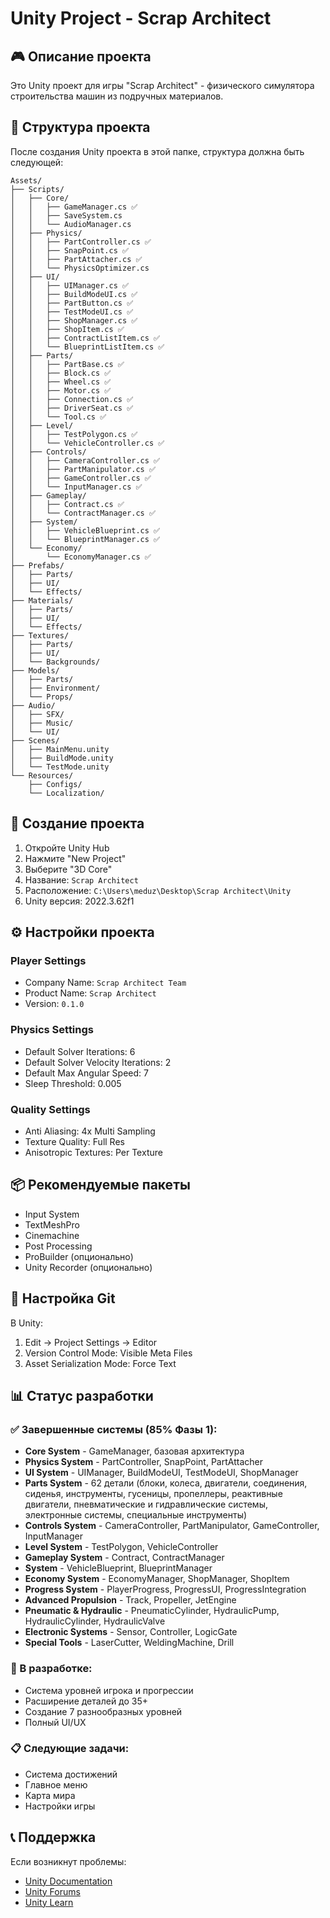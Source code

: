 # Unity Project - Scrap Architect

## 🎮 Описание проекта

Это Unity проект для игры "Scrap Architect" - физического симулятора строительства машин из подручных материалов.

## 📁 Структура проекта

После создания Unity проекта в этой папке, структура должна быть следующей:

```
Assets/
├── Scripts/
│   ├── Core/
│   │   ├── GameManager.cs ✅
│   │   ├── SaveSystem.cs
│   │   └── AudioManager.cs
│   ├── Physics/
│   │   ├── PartController.cs ✅
│   │   ├── SnapPoint.cs ✅
│   │   ├── PartAttacher.cs ✅
│   │   └── PhysicsOptimizer.cs
│   ├── UI/
│   │   ├── UIManager.cs ✅
│   │   ├── BuildModeUI.cs ✅
│   │   ├── PartButton.cs ✅
│   │   ├── TestModeUI.cs ✅
│   │   ├── ShopManager.cs ✅
│   │   ├── ShopItem.cs ✅
│   │   ├── ContractListItem.cs ✅
│   │   └── BlueprintListItem.cs ✅
│   ├── Parts/
│   │   ├── PartBase.cs ✅
│   │   ├── Block.cs ✅
│   │   ├── Wheel.cs ✅
│   │   ├── Motor.cs ✅
│   │   ├── Connection.cs ✅
│   │   ├── DriverSeat.cs ✅
│   │   └── Tool.cs ✅
│   ├── Level/
│   │   ├── TestPolygon.cs ✅
│   │   └── VehicleController.cs ✅
│   ├── Controls/
│   │   ├── CameraController.cs ✅
│   │   ├── PartManipulator.cs ✅
│   │   ├── GameController.cs ✅
│   │   └── InputManager.cs ✅
│   ├── Gameplay/
│   │   ├── Contract.cs ✅
│   │   └── ContractManager.cs ✅
│   ├── System/
│   │   ├── VehicleBlueprint.cs ✅
│   │   └── BlueprintManager.cs ✅
│   └── Economy/
│       └── EconomyManager.cs ✅
├── Prefabs/
│   ├── Parts/
│   ├── UI/
│   └── Effects/
├── Materials/
│   ├── Parts/
│   ├── UI/
│   └── Effects/
├── Textures/
│   ├── Parts/
│   ├── UI/
│   └── Backgrounds/
├── Models/
│   ├── Parts/
│   ├── Environment/
│   └── Props/
├── Audio/
│   ├── SFX/
│   ├── Music/
│   └── UI/
├── Scenes/
│   ├── MainMenu.unity
│   ├── BuildMode.unity
│   └── TestMode.unity
└── Resources/
    ├── Configs/
    └── Localization/
```

## 🚀 Создание проекта

1. Откройте Unity Hub
2. Нажмите "New Project"
3. Выберите "3D Core"
4. Название: `Scrap Architect`
5. Расположение: `C:\Users\meduz\Desktop\Scrap Architect\Unity`
6. Unity версия: 2022.3.62f1

## ⚙️ Настройки проекта

### Player Settings
- Company Name: `Scrap Architect Team`
- Product Name: `Scrap Architect`
- Version: `0.1.0`

### Physics Settings
- Default Solver Iterations: 6
- Default Solver Velocity Iterations: 2
- Default Max Angular Speed: 7
- Sleep Threshold: 0.005

### Quality Settings
- Anti Aliasing: 4x Multi Sampling
- Texture Quality: Full Res
- Anisotropic Textures: Per Texture

## 📦 Рекомендуемые пакеты

- Input System
- TextMeshPro
- Cinemachine
- Post Processing
- ProBuilder (опционально)
- Unity Recorder (опционально)

## 🔧 Настройка Git

В Unity:
1. Edit → Project Settings → Editor
2. Version Control Mode: Visible Meta Files
3. Asset Serialization Mode: Force Text

## 📊 Статус разработки

### ✅ Завершенные системы (85% Фазы 1):
- **Core System** - GameManager, базовая архитектура
- **Physics System** - PartController, SnapPoint, PartAttacher
- **UI System** - UIManager, BuildModeUI, TestModeUI, ShopManager
- **Parts System** - 62 детали (блоки, колеса, двигатели, соединения, сиденья, инструменты, гусеницы, пропеллеры, реактивные двигатели, пневматические и гидравлические системы, электронные системы, специальные инструменты)
- **Controls System** - CameraController, PartManipulator, GameController, InputManager
- **Level System** - TestPolygon, VehicleController
- **Gameplay System** - Contract, ContractManager
- **System** - VehicleBlueprint, BlueprintManager
- **Economy System** - EconomyManager, ShopManager, ShopItem
- **Progress System** - PlayerProgress, ProgressUI, ProgressIntegration
- **Advanced Propulsion** - Track, Propeller, JetEngine
- **Pneumatic & Hydraulic** - PneumaticCylinder, HydraulicPump, HydraulicCylinder, HydraulicValve
- **Electronic Systems** - Sensor, Controller, LogicGate
- **Special Tools** - LaserCutter, WeldingMachine, Drill

### 🚧 В разработке:
- Система уровней игрока и прогрессии
- Расширение деталей до 35+
- Создание 7 разнообразных уровней
- Полный UI/UX

### 📋 Следующие задачи:
- Система достижений
- Главное меню
- Карта мира
- Настройки игры

## 📞 Поддержка

Если возникнут проблемы:
- [Unity Documentation](https://docs.unity3d.com/)
- [Unity Forums](https://forum.unity.com/)
- [Unity Learn](https://learn.unity.com/)
